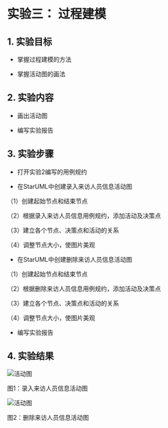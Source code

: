 # 实验三： 过程建模

## 1. 实验目标

- 掌握过程建模的方法  

- 掌握活动图的画法  

## 2. 实验内容  

- 画出活动图  

- 编写实验报告  

## 3. 实验步骤

- 打开实验2编写的用例规约  

- 在StarUML中创建录入来访人员信息活动图  

（1）创建起始节点和结束节点  

（2）根据录入来访人员信息用例规约，添加活动及决策点  

（3）建立各个节点、决策点和活动的关系  

（4）调整节点大小，使图片美观  

 - 在StarUML中创建删除来访人员信息活动图  

（1）创建起始节点和结束节点  

（2）根据删除来访人员信息用例规约，添加活动及决策点  

（3）建立各个节点、决策点和活动的关系  

（4）调整节点大小，使图片美观  

- 编写实验报告 

## 4. 实验结果  

![活动图](https://raw.githubusercontent.com/GreyDolphin/uml-modeling-2020/master/students/1714080902603/lab3_1.jpg) 

图1：录入来访人员信息活动图  

![活动图](https://raw.githubusercontent.com/GreyDolphin/uml-modeling-2020/master/students/1714080902603/lab3_2.jpg)  

图2：删除来访人员信息活动图
